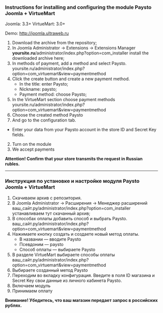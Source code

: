 ### Instructions for installing and configuring the module Paysto Joomla + VirtueMart

Joomla: 3.3+
VirtueMart: 3.0+ 

Demo: http://joomla.ultraweb.ru

1. Download the archive from the repository;
1. In Joomla Administrator -> Extensions -> Extensions Manager **yoursite.ru**/administrator/index.php?option=com_installer install the downloaded archive here;
1. In methods of payment, add a method and select Paysto.
yoursite.ru/administrator/index.php?option=com_virtuemart&view=paymentmethod
1. Click the create button and create a new payment method. 
	- In the title: enter Paysto;
	- Nickname: paysto;
	- Payment method: choose Paysto;
1. In the VirtueMart section choose payment methods
yoursite.ru/administrator/index.php?option=com_virtuemart&view=paymentmethod
1. Choose the created method Paysto 
1. And go to the configuration tab.
- Enter your data from your Paysto account in the store ID and Secret Key fields.
2. Turn on the module
3. We accept payments

**Attention! Confirm that your store transmits the request in Russian rubles.**



------------


### Инструкция по установке и настройке модуля Paysto Joomla + VirtueMart

1. Скачиваем  архив с репозитория.
1. В Joomla Administrator -> Расширения -> Менеджер расширений ваш_сайт.ру/administrator/index.php?option=com_installer устанавливаем тут скачанный архив;
1. В способах оплаты добавить способ и выбрать Paysto.
ваш_сайт.ру/administrator/index.php?option=com_virtuemart&view=paymentmethod
1. Нажимаете кнопку создать и создаете новый метод оплаты.
	- В названии — вводите Paysto
	- Псевдоним — paysto
	- Способ оплаты — выбираете Paysto
1. В разделе VirtueMart выбираете способы оплаты
ваш_сайт.ру/administrator/index.php?option=com_virtuemart&view=paymentmethod
1. Выбираете созданный метод Paysto
1. Переходим во вкладку конфигурация.
Введите в поля ID магазина и Secret Key свои данные из  личного кабинета Paysto.
2. Включаем модуль
3. Принимаем оплату

**Внимание! Убедитесь, что ваш магазин передает запрос в российских рублях.**
